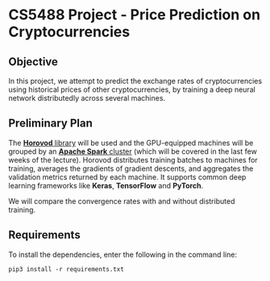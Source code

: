 # CS5488 Project - Price Prediction on Cryptocurrencies

## Objective
In this project, we attempt to predict the exchange rates of cryptocurrencies using historical prices of other cryptocurrencies, by training a deep neural network distributedly across several machines.

## Preliminary Plan
The [**Horovod** library](https://github.com/horovod/horovod) will be used and the GPU-equipped machines will be grouped by an [**Apache Spark** cluster](https://horovod.readthedocs.io/en/stable/spark_include.html) (which will be covered in the last few weeks of the lecture). Horovod distributes training batches to machines for training, averages the gradients of gradient descents, and aggregates the validation metrics returned by each machine. It supports common deep learning frameworks like **Keras**, **TensorFlow** and **PyTorch**.

We will compare the convergence rates with and without distributed training.

## Requirements
To install the dependencies, enter the following in the command line:
```
pip3 install -r requirements.txt
```
